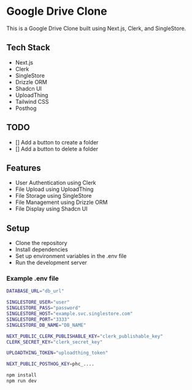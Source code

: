 # Google Drive Clone

This is a Google Drive Clone built using Next.js, Clerk, and SingleStore.

## Tech Stack

- Next.js
- Clerk
- SingleStore
- Drizzle ORM
- Shadcn UI
- UploadThing
- Tailwind CSS
- Posthog

## TODO

- [] Add a button to create a folder
- [] Add a button to delete a folder

## Features

- User Authentication using Clerk
- File Upload using UploadThing
- File Storage using SingleStore
- File Management using Drizzle ORM
- File Display using Shadcn UI

## Setup

- Clone the repository
- Install dependencies
- Set up environment variables in the .env file
- Run the development server

### Example .env file

```bash
DATABASE_URL="db_url"

SINGLESTORE_USER="user"
SINGLESTORE_PASS="password"
SINGLESTORE_HOST="example.svc.singlestore.com"
SINGLESTORE_PORT="3333"
SINGLESTORE_DB_NAME="DB_NAME"

NEXT_PUBLIC_CLERK_PUBLISHABLE_KEY="clerk_publishable_key"
CLERK_SECRET_KEY="clerk_secret_key"

UPLOADTHING_TOKEN="uploadthing_token"

NEXT_PUBLIC_POSTHOG_KEY=phc_....
```

```bash
npm install
npm run dev
```
